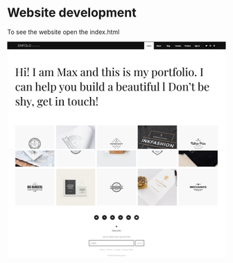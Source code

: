 # Website development

To see the website open the index.html

![home](./screenShots/home.png)
![home](./screenShots/home2.png)